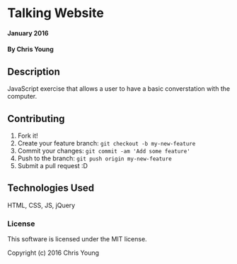 # Talking Website

#### January 2016

#### By Chris Young

## Description

JavaScript exercise that allows a user to have a basic converstation with the computer.

## Contributing

1. Fork it!
2. Create your feature branch: `git checkout -b my-new-feature`
3. Commit your changes: `git commit -am 'Add some feature'`
4. Push to the branch: `git push origin my-new-feature`
5. Submit a pull request :D

## Technologies Used

HTML, CSS, JS, jQuery

### License

This software is licensed under the MIT license.

Copyright (c) 2016 Chris Young
